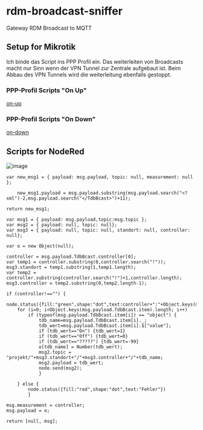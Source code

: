 # rdm-broadcast-sniffer
Gateway RDM Broadcast to MQTT

## Setup for Mikrotik

Ich binde das Script ins PPP Profil ein. Das weiterleiten von Broadcasts macht nur Sinn wenn der VPN Tunnel zur Zentrale aufgebaut ist.
Beim Abbau des VPN Tunnels wird die weiterleitung ebenfalls gestoppt.

### PPP-Profil Scripts "On Up"

[on-up](/on-up.txt)

### PPP-Profil Scripts "On Down"

[on-down](/on-down.txt)

## Scripts for NodeRed

![image](https://user-images.githubusercontent.com/44277174/173178037-622129f6-4331-44a9-bdc5-874c79692cd4.png)


```
var new_msg1 = { payload: msg.payload, topic: null, measurement: null };
 
    new_msg1.payload = msg.payload.substring(msg.payload.search("<?xml")-2,msg.payload.search("</TdbBcast>")+11);

return new_msg1;
```

```
var msg1 = { payload: msg.payload,topic:msg.topic };
var msg2 = { payload: null, topic: null};
var msg3 = { payload: null, topic: null, standort: null, controller: null};

var o = new Object(null);

controller = msg.payload.TdbBcast.controller[0];
var temp1 = controller.substring(0,controller.search("!"));
msg3.standort = temp1.substring(1,temp1.length);
var temp2 = controller.substring(controller.search("!")+1,controller.length);
msg3.controller = temp2.substring(0,temp2.length-1);

if (controller!=="") {
    node.status({fill:"green",shape:"dot",text:controller+":"+Object.keys(msg.payload.TdbBcast.item).length})
    for (i=0; i<Object.keys(msg.payload.TdbBcast.item).length; i++) 
        if (typeof(msg.payload.TdbBcast.item[i]) == "object") {
            tdb_name=msg.payload.TdbBcast.item[i]._;
            tdb_wert=msg.payload.TdbBcast.item[i].$["value"];
            if (tdb_wert=="On") {tdb_wert=1}
            if (tdb_wert=="Off") {tdb_wert=0}
            if (tdb_wert=="?????") {tdb_wert=-99}
            o[tdb_name] = Number(tdb_wert);
            msg2.topic = "projekt/"+msg3.standort+"/"+msg3.controller+"/"+tdb_name;
            msg2.payload = tdb_wert;
            node.send(msg2);
            }
                
    } else {
        node.status({fill:"red",shape:"dot",text:"Fehler"})
        }

msg.measurement = controller;
msg.payload = o;

return [null, msg];

```
